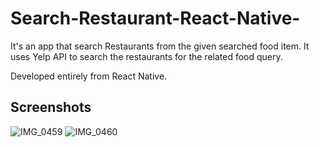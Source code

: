 # Search-Restaurant-React-Native-

It's an app that search Restaurants from the given searched food item. It uses Yelp API to search the restaurants for the related food query.

Developed entirely from React Native.

## Screenshots

![IMG_0459](https://user-images.githubusercontent.com/76988309/125680557-067fa19e-9200-4d09-9abb-444fdeeaeb58.jpg)
![IMG_0460](https://user-images.githubusercontent.com/76988309/125680564-ef6a6d77-0c81-4fce-a3f5-532a3013858d.jpg)

